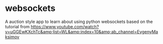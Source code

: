 # websockets
A auction style app to learn about using python websockets based on the tutorial from https://www.youtube.com/watch?v=uGGEwKXchTc&amp;list=WL&amp;index=10&amp;ab_channel=EvgenyMaksimov
